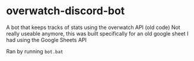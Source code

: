 # overwatch-discord-bot

A bot that keeps tracks of stats using the overwatch API (old code)
Not really useable anymore, this was built specifically for an old google sheet I had using the Google Sheets API

Ran by running `bot.bat`

